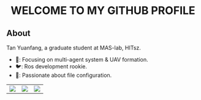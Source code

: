 <h1 align="center">WELCOME TO MY GITHUB PROFILE </h1>


<h2 align="left">About </h2>
<p align="left">
    Tan Yuanfang, a graduate student at MAS-lab, HITsz.
</p>


*  🤖: Focusing on multi-agent system & UAV formation.
*  🐦: Ros development rookie.
*  💪: Passionate about file configuration.

<table align="center" width="100%">
    <td align="center">
        <img src="https://github-readme-stats.vercel.app/api/top-langs/?username=Shirleytyf&layout=compact&title_color=c792ea&text_color=a6accd&icon_color=89ddff&bg_color=292d3e">
    </td>
    <td align="center">
        <img src="https://github-readme-stats.vercel.app/api?username=Shirleytyf&show_icons=true&hide_title=truelayout=compact&title_color=c792ea&text_color=a6accd&icon_color=89ddff&bg_color=292d3e">
          </td>
    <td align="center">
      <img src="https://github-readme-streak-stats.herokuapp.com/?user=Shirleytyf&theme=material-palenight">
    </td>
  </tr>
</table>
